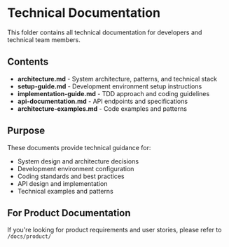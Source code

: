 # Technical Documentation

This folder contains all technical documentation for developers and technical team members.

## Contents

- **architecture.md** - System architecture, patterns, and technical stack
- **setup-guide.md** - Development environment setup instructions
- **implementation-guide.md** - TDD approach and coding guidelines
- **api-documentation.md** - API endpoints and specifications
- **architecture-examples.md** - Code examples and patterns

## Purpose

These documents provide technical guidance for:
- System design and architecture decisions
- Development environment configuration
- Coding standards and best practices
- API design and implementation
- Technical examples and patterns

## For Product Documentation

If you're looking for product requirements and user stories, please refer to `/docs/product/`